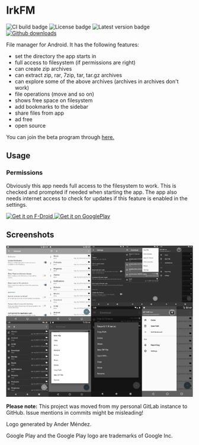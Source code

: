 # lrkFM

![CI build badge](https://travis-ci.org/lfuelling/lrkFM.svg?branch=master)
![License badge](https://img.shields.io/github/license/lfuelling/lrkFM)
![Latest version badge](https://img.shields.io/github/v/release/lfuelling/lrkFM?sort=semver)
[![Github downloads](https://img.shields.io/github/downloads/lfuelling/lrkFM/total?logo=github)](https://github.com/lfuelling/lrkFM/releases/latest)

File manager for Android. It has the following features:

- set the directory the app starts in
- full access to filesystem (if permissions are right)
- can create zip archives
- can extract zip, rar, 7zip, tar, tar.gz archives
- can explore some of the above archives (archives in archives don't work)
- file operations (move and so on)
- shows free space on filesystem
- add bookmarks to the sidebar
- share files from app
- ad free
- open source

You can join the beta program through [here.](https://play.google.com/apps/testing/io.lerk.lrkfm)

## Usage

### Permissions

Obviously this app needs full access to the filesystem to work. This is checked and prompted if needed when starting the app.
The app also needs internet access to check for updates if this feature is enabled in the settings.

<a href="https://apt.izzysoft.de/fdroid/index/apk/io.lerk.lrkFM">
    <img src="https://gitlab.com/fdroid/artwork/raw/master/badge/get-it-on-en.png" height="100" alt="Get it on F-Droid" />
</a>

<a href="https://play.google.com/store/apps/details?id=io.lerk.lrkFM&utm_source=repo_link&pcampaignid=MKT-Other-global-all-co-prtnr-py-PartBadge-Mar2515-1">
    <img src="https://play.google.com/intl/en_us/badges/images/generic/en_badge_web_generic.png" height="100" alt="Get it on GooglePlay" />
</a>

## Screenshots

[![Screenshot](screenshots/screenshots.png)](screenshots/)

**Please note:** This project was moved from my personal GitLab instance to GitHub. Issue mentions in commits might be misleading!

Logo generated by Ander Méndez.

Google Play and the Google Play logo are trademarks of Google Inc.

